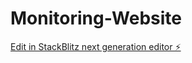 # Monitoring-Website

[Edit in StackBlitz next generation editor ⚡️](https://stackblitz.com/~/github.com/MasterCode003/Monitoring-Website)
